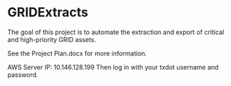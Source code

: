 # GRIDExtracts

The goal of this project is to automate the extraction and export of critical and high-priority GRID assets.

See the Project Plan.docx for more information.

AWS Server IP: 10.146.128.199 
  Then log in with your txdot username and password.
